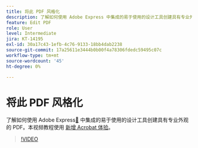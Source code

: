 ```yaml
---
title: 将此 PDF 风格化
description: 了解如何使用 Adobe Express 中集成的易于使用的设计工具创建具有专业外观的 PDF
feature: Edit PDF
role: User
level: Intermediate
jira: KT-14195
exl-id: 30a17c43-1efb-4c76-9133-18bb4dab2238
source-git-commit: 17a25611e3444b0b00f4a78306fdedc59495c07c
workflow-type: tm+mt
source-wordcount: '45'
ht-degree: 0%

---
```


# 将此 PDF 风格化

了解如何使用 Adobe Express[&#128279;](https://express.adobe.com) 中集成的易于使用的设计工具创建具有专业外观的 PDF。本视频教程使用 [新增 Acrobat 体验](new-workspace.md)。

>[!VIDEO](https://video.tv.adobe.com/v/3425137?enablevpops&quality=12&learn=on&hidetitle=true)
